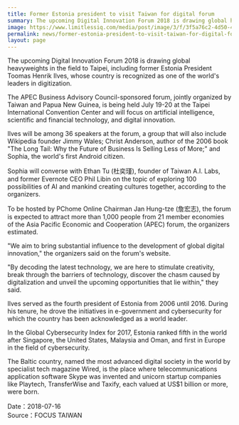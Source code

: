 ```yaml
---
title: Former Estonia president to visit Taiwan for digital forum
summary: The upcoming Digital Innovation Forum 2018 is drawing global heavyweights in the field to Taipei, including former Estonia President Toomas Henrik Ilves, whose country is recognized as one of the world's leaders in digitization.
image: https://www.limitlessiq.com/media/post/image/3/f/3f5a76c2-4d50-4322-a12d-b0b7892aaeb9.jpg
permalink: news/former-estonia-president-to-visit-taiwan-for-digital-forum/
layout: page
---
```

The upcoming Digital Innovation Forum 2018 is drawing global heavyweights in the field to Taipei, including former Estonia President Toomas Henrik Ilves, whose country is recognized as one of the world's leaders in digitization.

The APEC Business Advisory Council-sponsored forum, jointly organized by Taiwan and Papua New Guinea, is being held July 19-20 at the Taipei International Convention Center and will focus on artificial intelligence, scientific and financial technology, and digital innovation.

Ilves will be among 36 speakers at the forum, a group that will also include Wikipedia founder Jimmy Wales; Christ Anderson, author of the 2006 book "The Long Tail: Why the Future of Business Is Selling Less of More;" and Sophia, the world's first Android citizen.

Sophia will converse with Ethan Tu (杜奕瑾), founder of Taiwan A.I. Labs, and former Evernote CEO Phil Libin on the topic of exploring 100 possibilities of AI and mankind creating cultures together, according to the organizers.

To be hosted by PChome Online Chairman Jan Hung-tze (詹宏志), the forum is expected to attract more than 1,000 people from 21 member economies of the Asia Pacific Economic and Cooperation (APEC) forum, the organizers estimated.

"We aim to bring substantial influence to the development of global digital innovation," the organizers said on the forum's website.

"By decoding the latest technology, we are here to stimulate creativity, break through the barriers of technology, discover the chasm caused by digitalization and unveil the upcoming opportunities that lie within," they said.

Ilves served as the fourth president of Estonia from 2006 until 2016. During his tenure, he drove the initiatives in e-government and cybersecurity for which the country has been acknowledged as a world leader.

In the Global Cybersecurity Index for 2017, Estonia ranked fifth in the world after Singapore, the United States, Malaysia and Oman, and first in Europe in the field of cybersecurity.

The Baltic country, named the most advanced digital society in the world by specialist tech magazine Wired, is the place where telecommunications application software Skype was invented and unicorn startup companies like Playtech, TransferWise and Taxify, each valued at US$1 billion or more, were born. 

Date：2018-07-16
<br/>
Source：FOCUS TAIWAN
